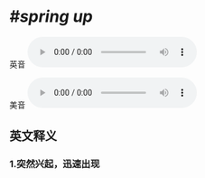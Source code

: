 # ***\#spring up*** 
英音
<audio src="./media/spring up1_AAC.aac" controls="controls"></audio>

美音
<audio src="./media/spring up2_AAC.aac" controls="controls"></audio>



  

英文释义
---
### 1.**突然兴起，迅速出现**  


